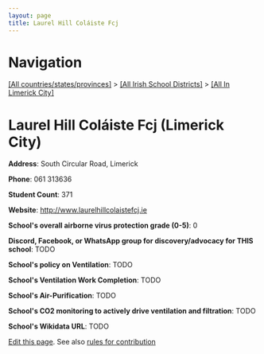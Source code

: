 ```yaml
---
layout: page
title: Laurel Hill Coláiste Fcj
---
```

# Navigation

[[All countries/states/provinces]](../../..) > [[All Irish School Districts]](../..) > [[All In Limerick City]](..)

# Laurel Hill Coláiste Fcj (Limerick City)

**Address**: South Circular Road, Limerick

**Phone**: 061 313636

**Student Count**: 371

**Website**: <http://www.laurelhillcolaistefcj.ie>

**School's overall airborne virus protection grade (0-5)**: 0

**Discord, Facebook, or WhatsApp group for discovery/advocacy for THIS school**: TODO

**School's policy on Ventilation**: TODO

**School's Ventilation Work Completion**: TODO

**School's Air-Purification**: TODO

**School's CO2 monitoring to actively drive ventilation and filtration**: TODO

**School's Wikidata URL**: TODO


[Edit this page](https://github.com/ventilate-schools/Ireland/edit/main/./Limerick_City/Laurel_Hill_Coláiste_Fcj.md). See also [rules for contribution](../../../contribution-rules/)